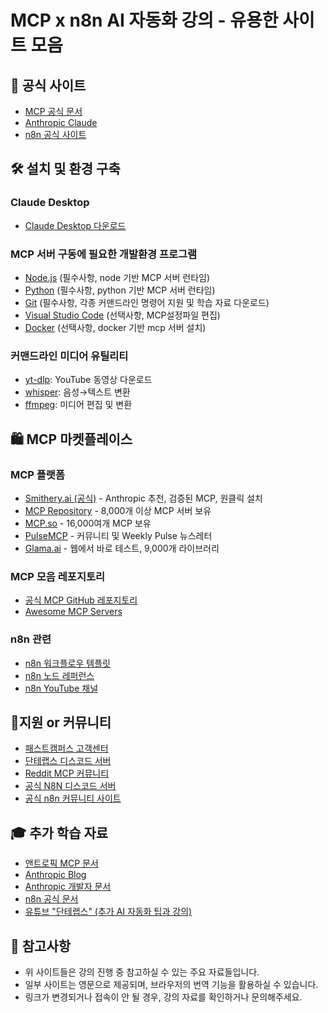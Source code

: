 # MCP x n8n AI 자동화 강의 - 유용한 사이트 모음

## 📌 공식 사이트

- [MCP 공식 문서](https://modelcontextprotocol.io/)
- [Anthropic Claude](https://claude.ai/)
- [n8n 공식 사이트](https://n8n.io/)

## 🛠️ 설치 및 환경 구축

### Claude Desktop
- [Claude Desktop 다운로드](https://claude.ai/download)

### MCP 서버 구동에 필요한 개발환경 프로그램
- [Node.js](https://nodejs.org/) (필수사항, node 기반 MCP 서버 런타임)
- [Python](https://www.python.org/) (필수사항, python 기반 MCP 서버 런타임)
- [Git](https://git-scm.com/) (필수사항, 각종 커맨드라인 명령어 지원 및 학습 자료 다운로드)
- [Visual Studio Code](https://code.visualstudio.com/) (선택사항, MCP설정파일 편집)
- [Docker](https://www.docker.com/) (선택사항, docker 기반 mcp 서버 설치)

### 커맨드라인 미디어 유틸리티
- [yt-dlp](https://github.com/yt-dlp/yt-dlp): YouTube 동영상 다운로드
- [whisper](https://github.com/openai/whisper): 음성→텍스트 변환
- [ffmpeg](https://ffmpeg.org/): 미디어 편집 및 변환

## 🛍️ MCP 마켓플레이스

### MCP 플랫폼
- [Smithery.ai (공식)](https://smithery.ai/) - Anthropic 추천, 검증된 MCP, 원클릭 설치
- [MCP Repository](https://mcprepository.com/) - 8,000개 이상 MCP 서버 보유
- [MCP.so](https://mcp.so) - 16,000여개 MCP 보유
- [PulseMCP](https://www.pulsemcp.com/) - 커뮤니티 및 Weekly Pulse 뉴스레터
- [Glama.ai](https://glama.ai/mcp) - 웹에서 바로 테스트, 9,000개 라이브러리

### MCP 모음 레포지토리
- [공식 MCP GitHub 레포지토리](https://github.com/modelcontextprotocol/servers)
- [Awesome MCP Servers](https://github.com/punkpeye/awesome-mcp-servers)

### n8n 관련
- [n8n 워크플로우 템플릿](https://n8n.io/workflows/)
- [n8n 노드 레퍼런스](https://docs.n8n.io/integrations/)
- [n8n YouTube 채널](https://www.youtube.com/@n8n-io)

## 💬지원 or 커뮤니티

- [패스트캠퍼스 고객센터](mailto:help@fastcampus.co.kr)
- [단테랩스 디스코드 서버](https://discord.gg/hMfgybcTJQ)
- [Reddit MCP 커뮤니티](https://www.reddit.com/r/mcp/)
- [공식 N8N 디스코드 서버](https://discord.gg/n8n)
- [공식 n8n 커뮤니티 사이트](https://community.n8n.io)

## 🎓 추가 학습 자료

- [앤트로픽 MCP 문서](https://modelcontextprotocol.io/docs/tutorials/use-remote-mcp-server)
- [Anthropic Blog](https://www.anthropic.com/news)
- [Anthropic 개발자 문서](https://docs.anthropic.com/)
- [n8n 공식 문서](https://docs.n8n.io/)
- [유튜브 "단테랩스" (추가 AI 자동화 팁과 강의)](https://youtube.com/@단테랩스)

## 📝 참고사항

- 위 사이트들은 강의 진행 중 참고하실 수 있는 주요 자료들입니다.
- 일부 사이트는 영문으로 제공되며, 브라우저의 번역 기능을 활용하실 수 있습니다.
- 링크가 변경되거나 접속이 안 될 경우, 강의 자료를 확인하거나 문의해주세요.
